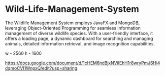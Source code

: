 # Wild-Life-Management-System
The Wildlife Management System employs JavaFX and MongoDB, leveraging Object-Oriented Programming for seamless information management of diverse wildlife species. With a user-friendly interface, it offers a loading page, a dynamic dashboard for searching and managing animals, detailed information retrieval, and image recognition capabilities.

w - 2560
h - 1600

https://docs.google.com/document/d/1cHEM6ndBjxNViIEhH1r8wryPmJ6Hi4dqmoCVI1WnpxQ/edit?usp=sharing
